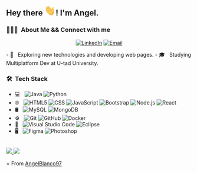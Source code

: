 <h2> Hey there <img src="https://raw.githubusercontent.com/parth-27/parth-27/master/Hi.gif" width="30px">! I'm Angel.</h2>

<h3> 👨🏻‍💻 &nbsp;About Me && Connect with me</h3>
<p align="center">
<a href="https://github.com/AngelBlanco97/PersonalWebsite"></a>
<a href="https://www.linkedin.com/in/AngelBlanco97/"><img alt="LinkedIn" src="https://img.shields.io/badge/LinkedIn-AngelBlanco97%20-blue?style=flat-square&logo=linkedin"></a>
<a href="mailto:angelblancotrabajo@hotmail.com"><img alt="Email" src="https://img.shields.io/badge/Email-angelblancotrabajo@hotmail.com-blue?style=flat-square&logo=gmail"></a>
</p>
- 🤔 &nbsp; Exploring new technologies and developing web pages.
- 🎓 &nbsp; Studying Multiplatform Dev at U-tad University.


<h3> 🛠 &nbsp;Tech Stack</h3>

- 💻 &nbsp;
  ![Java](https://img.shields.io/badge/-Java-333333?style=flat&logo=Java&logoColor=007396)
  ![Python](https://img.shields.io/badge/-Python-333333?style=flat&logo=python)
- 🌐 &nbsp;
  ![HTML5](https://img.shields.io/badge/-HTML5-333333?style=flat&logo=HTML5)
  ![CSS](https://img.shields.io/badge/-CSS-333333?style=flat&logo=CSS3&logoColor=1572B6)
  ![JavaScript](https://img.shields.io/badge/-JavaScript-333333?style=flat&logo=javascript)
  ![Bootstrap](https://img.shields.io/badge/-Bootstrap-333333?style=flat&logo=bootstrap&logoColor=563D7C)
  ![Node.js](https://img.shields.io/badge/-Node.js-333333?style=flat&logo=node.js)
  ![React](https://img.shields.io/badge/-Angular-333333?style=flat&logo=angular)
- 🛢 &nbsp;
  ![MySQL](https://img.shields.io/badge/-MySQL-333333?style=flat&logo=mysql)
  ![MongoDB](https://img.shields.io/badge/-MariaDB-333333?style=flat&logo=mariadb)
- ⚙️ &nbsp;
  ![Git](https://img.shields.io/badge/-Git-333333?style=flat&logo=git)
  ![GitHub](https://img.shields.io/badge/-GitHub-333333?style=flat&logo=github)
  ![Docker](https://img.shields.io/badge/-Docker-333333?style=flat&logo=docker)
- 🔧 &nbsp;
  ![Visual Studio Code](https://img.shields.io/badge/-Visual%20Studio%20Code-333333?style=flat&logo=visual-studio-code&logoColor=007ACC)
  ![Eclipse](https://img.shields.io/badge/-Eclipse-333333?style=flat&logo=eclipse-ide&logoColor=2C2255)
- 🖥 &nbsp;
  ![Figma](https://img.shields.io/badge/-Figma-333333?style=flat&logo=figma)
  ![Photoshop](https://img.shields.io/badge/-Photoshop-333333?style=flat&logo=adobe-photoshop)
  

<br/>

<a href="https://github.com/AngelBlanco97">
  <img height="180em" src="https://github-readme-stats.vercel.app/api?username=AngelBlanco97&theme=buefy&show_icons=true" />
  <img height="180em" src="https://github-readme-stats.vercel.app/api/top-langs/?username=AngelBlanco97&theme=buefy&layout=compact" />
</a>

<br/>


⭐️ From [AngelBlanco97](https://github.com/AngelBlanco97)

